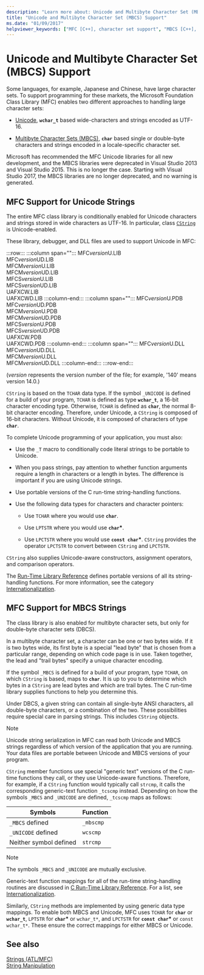 ```yaml
---
description: "Learn more about: Unicode and Multibyte Character Set (MBCS) Support"
title: "Unicode and Multibyte Character Set (MBCS) Support"
ms.date: "01/09/2017"
helpviewer_keywords: ["MFC [C++], character set support", "MBCS [C++], strings and MFC support", "strings [C++], MBCS support in MFC", "character sets [C++], multibyte", "Unicode [C++], MFC strings", "Unicode [C++], string objects", "strings [C++], Unicode", "strings [C++], character set support"]
---
```

# Unicode and Multibyte Character Set (MBCS) Support

Some languages, for example, Japanese and Chinese, have large character sets. To support programming for these markets, the Microsoft Foundation Class Library (MFC) enables two different approaches to handling large character sets:

- [Unicode](#mfc-support-for-unicode-strings), **`wchar_t`** based wide-characters and strings encoded as UTF-16.

- [Multibyte Character Sets (MBCS)](#mfc-support-for-mbcs-strings), **`char`** based single or double-byte characters and strings encoded in a locale-specific character set.

Microsoft has recommended the MFC Unicode libraries for all new development, and the MBCS libraries were deprecated in Visual Studio 2013 and Visual Studio 2015. This is no longer the case. Starting with Visual Studio 2017, the MBCS libraries are no longer deprecated, and no warning is generated.

## MFC Support for Unicode Strings

The entire MFC class library is conditionally enabled for Unicode characters and strings stored in wide characters as UTF-16. In particular, class [`CString`](../atl-mfc-shared/reference/cstringt-class.md) is Unicode-enabled.

These library, debugger, and DLL files are used to support Unicode in MFC:

:::row:::
   :::column span="":::
      MFC*version*U.LIB\
      MFC*version*UD.LIB\
      MFCM*version*U.LIB\
      MFCM*version*UD.LIB\
      MFCS*version*U.LIB\
      MFCS*version*UD.LIB\
      UAFXCW.LIB\
      UAFXCWD.LIB
   :::column-end:::
   :::column span="":::
      MFC*version*U.PDB\
      MFC*version*UD.PDB\
      MFCM*version*U.PDB\
      MFCM*version*UD.PDB\
      MFCS*version*U.PDB\
      MFCS*version*UD.PDB\
      UAFXCW.PDB\
      UAFXCWD.PDB
   :::column-end:::
   :::column span="":::
      MFC*version*U.DLL\
      MFC*version*UD.DLL\
      MFCM*version*U.DLL\
      MFCM*version*UD.DLL
   :::column-end:::
:::row-end:::

(*version* represents the version number of the file; for example, '140' means version 14.0.)

`CString` is based on the `TCHAR` data type. If the symbol `_UNICODE` is defined for a build of your program, `TCHAR` is defined as type **`wchar_t`**, a 16-bit character encoding type. Otherwise, `TCHAR` is defined as **`char`**, the normal 8-bit character encoding. Therefore, under Unicode, a `CString` is composed of 16-bit characters. Without Unicode, it is composed of characters of type **`char`**.

To complete Unicode programming of your application, you must also:

- Use the `_T` macro to conditionally code literal strings to be portable to Unicode.

- When you pass strings, pay attention to whether function arguments require a length in characters or a length in bytes. The difference is important if you are using Unicode strings.

- Use portable versions of the C run-time string-handling functions.

- Use the following data types for characters and character pointers:

  - Use `TCHAR` where you would use **`char`**.

  - Use `LPTSTR` where you would use **`char`**<strong>\*</strong>.

  - Use `LPCTSTR` where you would use **`const char`**<strong>\*</strong>. `CString` provides the operator `LPCTSTR` to convert between `CString` and `LPCTSTR`.

`CString` also supplies Unicode-aware constructors, assignment operators, and comparison operators.

The [Run-Time Library Reference](../c-runtime-library/c-run-time-library-reference.md) defines portable versions of all its string-handling functions. For more information, see the category [Internationalization](../c-runtime-library/internationalization.md).

## MFC Support for MBCS Strings

The class library is also enabled for multibyte character sets, but only for double-byte character sets (DBCS).

In a multibyte character set, a character can be one or two bytes wide. If it is two bytes wide, its first byte is a special "lead byte" that is chosen from a particular range, depending on which code page is in use. Taken together, the lead and "trail bytes" specify a unique character encoding.

If the symbol `_MBCS` is defined for a build of your program, type `TCHAR`, on which `CString` is based, maps to **`char`**. It is up to you to determine which bytes in a `CString` are lead bytes and which are trail bytes. The C run-time library supplies functions to help you determine this.

Under DBCS, a given string can contain all single-byte ANSI characters, all double-byte characters, or a combination of the two. These possibilities require special care in parsing strings. This includes `CString` objects.

> [!NOTE]
> Unicode string serialization in MFC can read both Unicode and MBCS strings regardless of which version of the application that you are running. Your data files are portable between Unicode and MBCS versions of your program.

`CString` member functions use special "generic text" versions of the C run-time functions they call, or they use Unicode-aware functions. Therefore, for example, if a `CString` function would typically call `strcmp`, it calls the corresponding generic-text function `_tcscmp` instead. Depending on how the symbols `_MBCS` and `_UNICODE` are defined, `_tcscmp` maps as follows:

|Symbols|Function|
|-|-|
|`_MBCS` defined|`_mbscmp`|
|`_UNICODE` defined|`wcscmp`|
|Neither symbol defined|`strcmp`|

> [!NOTE]
> The symbols `_MBCS` and `_UNICODE` are mutually exclusive.

Generic-text function mappings for all of the run-time string-handling routines are discussed in [C Run-Time Library Reference](../c-runtime-library/c-run-time-library-reference.md). For a list, see [Internationalization](../c-runtime-library/internationalization.md).

Similarly, `CString` methods are implemented by using generic data type mappings. To enable both MBCS and Unicode, MFC uses `TCHAR` for **`char`** or **`wchar_t`**, `LPTSTR` for **`char`**<strong>\*</strong> or `wchar_t*`, and `LPCTSTR` for **`const char`**<strong>\*</strong> or `const wchar_t*`. These ensure the correct mappings for either MBCS or Unicode.

## See also

[Strings (ATL/MFC)](../atl-mfc-shared/strings-atl-mfc.md)<br/>
[String Manipulation](../c-runtime-library/string-manipulation-crt.md)
